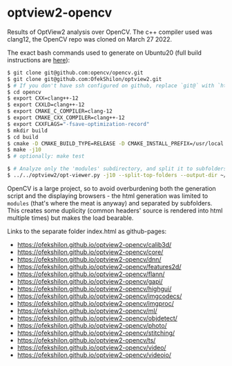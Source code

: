 # optview2-opencv
Results of OptView2 analysis over OpenCV. The c++ compiler used was clang12, the OpenCV repo was cloned on March 27 2022.


The exact bash commands used to generate on Ubuntu20 (full build instructions are [here](https://linuxize.com/post/how-to-install-opencv-on-ubuntu-18-04/#install-opencv-from-the-ubuntu-repository)):

```bash
$ git clone git@github.com:opencv/opencv.git
$ git clone git@github.com:OfekShilon/optview2.git
$ # If you don't have ssh configured on github, replace `git@` with `https://`
$ cd opencv
$ export CXX=clang++-12
$ export CXXLD=clang++-12
$ export CMAKE_C_COMPILER=clang-12
$ export CMAKE_CXX_COMPILER=clang++-12
$ export CXXFLAGS="-fsave-optimization-record"
$ mkdir build 
$ cd build
$ cmake -D CMAKE_BUILD_TYPE=RELEASE -D CMAKE_INSTALL_PREFIX=/usr/local -D INSTALL_C_EXAMPLES=OFF -D INSTALL_PYTHON_EXAMPLES=OFF -D OPENCV_GENERATE_PKGCONFIG=OFF -D BUILD_EXAMPLES=OFF ..
$ make -j10
$ # optionally: make test

$ # Analyze only the 'modules' subdirectory, and split it to subfolders to make memory requirements feasible:
$ ../../optview2/opt-viewer.py -j10 --split-top-folders --output-dir ~/html/opencv99 --source-dir .. ./modules
```

OpenCV is a large project, so to avoid overburdening both the generation script and the displaying browsers - the html generation was limited to `modules` (that's where the meat is anyway) and separated by subfolders.  This creates some duplicity (common headers' source is rendered into html multiple times) but makes the load bearable.

Links to the separate folder index.html as github-pages:

- https://ofekshilon.github.io/optview2-opencv/calib3d/
- https://ofekshilon.github.io/optview2-opencv/core/
- https://ofekshilon.github.io/optview2-opencv/dnn/
- https://ofekshilon.github.io/optview2-opencv/features2d/
- https://ofekshilon.github.io/optview2-opencv/flann/
- https://ofekshilon.github.io/optview2-opencv/gapi/
- https://ofekshilon.github.io/optview2-opencv/highgui/
- https://ofekshilon.github.io/optview2-opencv/imgcodecs/
- https://ofekshilon.github.io/optview2-opencv/imgproc/
- https://ofekshilon.github.io/optview2-opencv/ml/
- https://ofekshilon.github.io/optview2-opencv/objdetect/
- https://ofekshilon.github.io/optview2-opencv/photo/
- https://ofekshilon.github.io/optview2-opencv/stitching/
- https://ofekshilon.github.io/optview2-opencv/ts/
- https://ofekshilon.github.io/optview2-opencv/video/
- https://ofekshilon.github.io/optview2-opencv/videoio/
